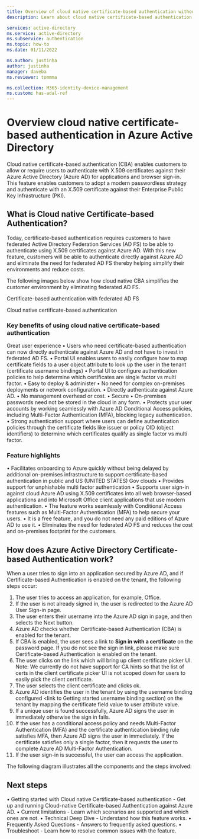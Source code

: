 ```yaml
---
title: Overview of cloud native certificate-based authentication without federation - Azure Active Directory
description: Learn about cloud native certificate-based authentication in Azure Active Directory

services: active-directory
ms.service: active-directory
ms.subservice: authentication
ms.topic: how-to
ms.date: 01/11/2022

ms.author: justinha
author: justinha
manager: daveba
ms.reviewer: tommma

ms.collection: M365-identity-device-management
ms.custom: has-adal-ref
---
```


# Overview cloud native certificate-based authentication in Azure Active Directory

Cloud native certificate-based authentication (CBA) enables customers to allow or require users to authenticate with X.509 certificates against their Azure Active Directory (Azure AD) for applications and browser sign-in. 
This feature enables customers to adopt a modern passwordless strategy and authenticate with an X.509 certificate against their Enterprise Public Key Infrastructure (PKI).


## What is Cloud native Certificate-based Authentication?

Today, certificate-based authentication requires customers to have federated Active Directory Federation Services (AD FS) to be able to authenticate using X.509 certificates against Azure AD. With this new feature, customers will be able to authenticate directly against Azure AD and eliminate the need for federated AD FS thereby helping simplify their environments and reduce costs.

The following images below show how cloud native CBA simplifies the customer environment by eliminating federated AD FS. 

Certificate-based authentication with federated AD FS

Cloud native certificate-based authentication


### Key benefits of using cloud native certificate-based authentication

Great user experience
•	Users who need certificate-based authentication can now directly authenticate against Azure AD and not have to invest in federated AD FS.
•	Portal UI enables users to easily configure how to map certificate fields to a user object attribute to look up the user in the tenant (certificate username bindings) 
•	Portal UI to configure authentication policies to help determine which certificates are single factor vs multi factor.
•	Easy to deploy & administer
•	No need for complex on-premises deployments or network configuration.
•	Directly authenticate against Azure AD.
•	No management overhead or cost.
•	Secure
•	On-premises passwords need not be stored in the cloud in any form.
•	Protects your user accounts by working seamlessly with Azure AD Conditional Access policies, including Multi-Factor Authentication (MFA), blocking legacy authentication.
•	Strong authentication support where users can define authentication policies through the certificate fields like issuer or policy OID (object identifiers) to determine which certificates qualify as single factor vs multi factor.

### Feature highlights
•	Facilitates onboarding to Azure quickly without being delayed by additional on-premises infrastructure to support certificate-based authentication in public and US (UNITED STATES) Gov clouds 
•	Provides support for unphishable multi factor authentication
•	Supports user sign-in against cloud Azure AD using X.509 certificates into all web browser-based applications and into Microsoft Office client applications that use modern authentication.
•	The feature works seamlessly with Conditional Access features such as Multi-Factor Authentication (MFA) to help secure your users.
•	It is a free feature, and you do not need any paid editions of Azure AD to use it.
•	Eliminates the need for federated AD FS and reduces the cost and on-premises footprint for the customers.

## How does Azure Active Directory Certificate-based Authentication work?

When a user tries to sign into an application secured by Azure AD, and if Certificate-based Authentication is enabled on the tenant, the following steps occur:


1.	The user tries to access an application, for example, Office.
2.	If the user is not already signed in, the user is redirected to the Azure AD User Sign-in page.
3.	The user enters their username into the Azure AD sign in page, and then selects the Next button.
4.	Azure AD checks whether Certificate-based Authentication (CBA) is enabled for the tenant.
5.	If CBA is enabled, the user sees a link to **Sign in with a certificate** on the password page. If you do not see the sign in link, please make sure Certificate-based Authentication is enabled on the tenant. <Link to faq section>
6.	The user clicks on the link which will bring up client certificate picker UI. 
Note: We currently do not have support for CA hints so that the list of certs in the 	 client 	certificate picker UI is not scoped down for users to easily pick the client	certificate.
7.	The user selects the client certificate and clicks ok.
8.	Azure AD identifies the user in the tenant by using the username binding configured <link to Getting started username binding section) on the tenant by mapping the certificate field value to user attribute value.
9.	If a unique user is found successfully, Azure AD signs the user in immediately otherwise the sign in fails.
10.	If the user has a conditional access policy and needs Multi-Factor Authentication (MFA) and the certificate authentication binding rule <Link to Getting started Authentication binding section> satisfies MFA, then Azure AD signs the user in immediately. If the certificate satisfies only a single factor, then it requests the user to complete Azure AD Multi-Factor Authentication.
11.	If the user sign-in is successful, the user can access the application.

The following diagram illustrates all the components and the steps involved:
<Link to a diagram like the one in Azure AD Connect: Pass-through Authentication - How it works | Microsoft Docs>


## Next steps

•	Getting started with Cloud native Certificate-based authentication - Get up and running Cloud-native Certificate-based Authentication against Azure AD.
•	Current limitations - Learn which scenarios are supported and which ones are not.
•	Technical Deep Dive - Understand how this feature works.
•	Frequently Asked Questions - Answers to frequently asked questions.
•	Troubleshoot - Learn how to resolve common issues with the feature.


